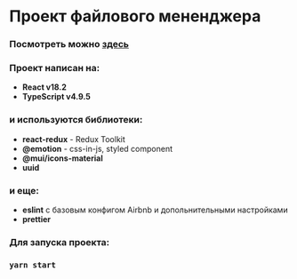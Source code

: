 # Проект файлового мененджера

### Посмотреть можно [здесь](https://cj-test-by81liirt-psamokat.vercel.app)

### Проект написан на:

- **React v18.2**
- **TypeScript v4.9.5**

### и используются библиотеки:
- **react-redux** - Redux Toolkit
- **@emotion** - css-in-js, styled component
- **@mui/icons-material**
- **uuid**

### и еще:
- **eslint** с базовым конфигом Airbnb и допольнительными настройками
- **prettier**

### Для запуска проекта:

### `yarn start`

